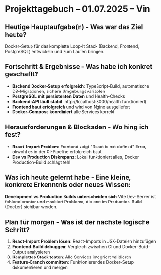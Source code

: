 # Projekttagebuch – 01.07.2025 – Vin

## Heutige Hauptaufgabe(n) - Was war das Ziel heute?
Docker-Setup für das komplette Loop-It Stack (Backend, Frontend, PostgreSQL) entwickeln und zum Laufen bringen.

## Fortschritt & Ergebnisse - Was habe ich konkret geschafft?
- **Backend Docker-Setup erfolgreich**: TypeScript-Build, automatische DB-Migrationen, sichere Umgebungsvariablen
- **PostgreSQL mit persistenten Daten** und Health-Checks
- **Backend-API läuft stabil** (http://localhost:3000/health funktioniert)
- **Frontend baut erfolgreich** und wird von Nginx ausgeliefert
- **Docker-Compose koordiniert** alle Services korrekt

## Herausforderungen & Blockaden - Wo hing ich fest?
- **React-Import Problem**: Frontend zeigt "React is not defined" Error, obwohl es in der CI-Pipeline erfolgreich baut
- **Dev vs Production Diskrepanz**: Lokal funktioniert alles, Docker Production-Build schlägt fehl

## Was ich heute gelernt habe - Eine kleine, konkrete Erkenntnis oder neues Wissen:
**Development vs Production Builds unterscheiden sich** Vite Dev-Server ist fehlertoleranter und maskiert Probleme, die erst im Production-Build (Docker) sichtbar werden.

## Plan für morgen - Was ist der nächste logische Schritt?
1. **React-Import Problem lösen**: React-Imports in JSX-Dateien hinzufügen
2. **Frontend-Build debuggen**: Vergleich zwischen CI und Docker-Build-Output analysieren
3. **Komplettes Stack testen**: Alle Services integriert validieren
4. **Feature-Branch committen**: Funktionierendes Docker-Setup dokumentieren und mergen